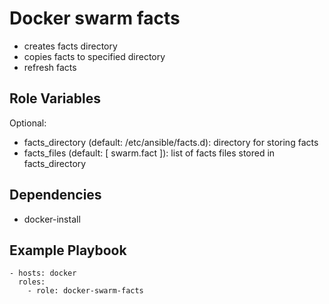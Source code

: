 Docker swarm facts
=========

* creates facts directory
* copies facts to specified directory
* refresh facts

Role Variables
--------------

Optional:
  * facts_directory (default: /etc/ansible/facts.d): directory for storing facts
  * facts_files (default: [ swarm.fact ]): list of facts files stored in facts_directory

Dependencies
----------------

* docker-install

Example Playbook
----------------
```
- hosts: docker
  roles:
    - role: docker-swarm-facts
```
